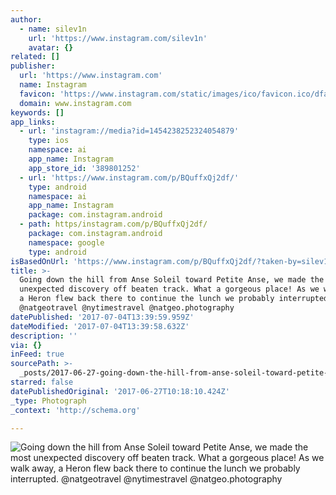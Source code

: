 ```yaml
---
author:
  - name: silev1n
    url: 'https://www.instagram.com/silev1n'
    avatar: {}
related: []
publisher:
  url: 'https://www.instagram.com'
  name: Instagram
  favicon: 'https://www.instagram.com/static/images/ico/favicon.ico/dfa85bb1fd63.ico'
  domain: www.instagram.com
keywords: []
app_links:
  - url: 'instagram://media?id=1454238252324054879'
    type: ios
    namespace: ai
    app_name: Instagram
    app_store_id: '389801252'
  - url: 'https://www.instagram.com/p/BQuffxQj2df/'
    type: android
    namespace: ai
    app_name: Instagram
    package: com.instagram.android
  - path: https/instagram.com/p/BQuffxQj2df/
    package: com.instagram.android
    namespace: google
    type: android
isBasedOnUrl: 'https://www.instagram.com/p/BQuffxQj2df/?taken-by=silev1n'
title: >-
  Going down the hill from Anse Soleil toward Petite Anse, we made the most
  unexpected discovery off beaten track. What a gorgeous place! As we walk away,
  a Heron flew back there to continue the lunch we probably interrupted.
  @natgeotravel @nytimestravel @natgeo.photography
datePublished: '2017-07-04T13:39:59.959Z'
dateModified: '2017-07-04T13:39:58.632Z'
description: ''
via: {}
inFeed: true
sourcePath: >-
  _posts/2017-06-27-going-down-the-hill-from-anse-soleil-toward-petite-anse-we.md
starred: false
datePublishedOriginal: '2017-06-27T10:18:10.424Z'
_type: Photograph
_context: 'http://schema.org'

---
```

![Going down the hill from Anse Soleil toward Petite Anse, we made the most unexpected discovery off beaten track. What a gorgeous place! As we walk away, a Heron flew back there to continue the lunch we probably interrupted. @natgeotravel @nytimestravel @natgeo.photography](https://scontent.cdninstagram.com/t51.2885-15/s640x640/sh0.08/e35/16585453_417115468627121_241544262032818176_n.jpg)